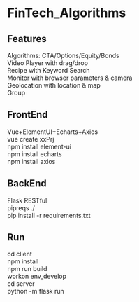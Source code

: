 # FinTech_Algorithms  
## Features
Algorithms: CTA/Options/Equity/Bonds  
Video Player with drag/drop  
Recipe with Keyword Search  
Monitor with browser parameters & camera  
Geolocation with location & map  
Group  
  
## FrontEnd  
Vue+ElementUI+Echarts+Axios    
vue create xxPrj  
npm install element-ui  
npm install echarts  
npm install axios  
  
## BackEnd
Flask RESTful    
pipreqs ./  
pip install -r requirements.txt  
  
## Run
cd client  
npm install  
npm run build  
workon env_develop  
cd server  
python -m flask run    
  